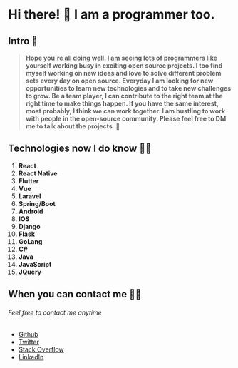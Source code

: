 # Hi there! :wave: I am a programmer too. 

## Intro :raised_back_of_hand:
   
> **Hope you're all doing well. I am seeing lots of programmers like yourself 
> working busy in exciting open source projects. 
> I too find myself working on new ideas 
> and love to solve different problem sets every day on open source.
> Everyday I am looking for new opportunities to learn new technologies and to take new challenges to grow. 
> Be a team player, I can contribute to the right team at the right time to make things happen. 
> If you have the same interest, most probably, I think we can work together.
> I am hustling to work with people in the open-source community. Please feel free to DM me to talk about the projects. :crossed_fingers:**

## Technologies now I do know :technologist:

  1. __React__
  1. __React Native__
  1. __Flutter__
  1. __Vue__
  1. __Laravel__
  1. __Spring/Boot__
  1. __Android__
  1. __IOS__ 
  1. __Django__
  1. __Flask__
  1. __GoLang__
  1. __C#__
  1. __Java__
  1. __JavaScript__
  1. __JQuery__

## When you can contact me :raising_hand_man:

###### Feel free to contact me anytime
  - [Github](https://github.com/mukki00)
  - [Twitter](https://twitter.com/mukki_my)
  - [Stack Overflow](https://stackoverflow.com/users/9853848/honey-b?tab=profile)
  - [LinkedIn](https://www.linkedin.com/in/mohamed-muksith-273066117)




